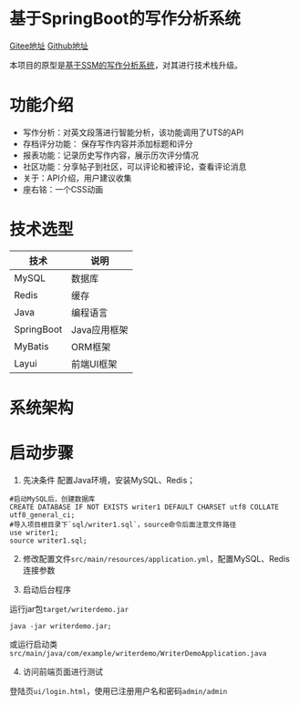 # 基于SpringBoot的写作分析系统

[Gitee地址](https://gitee.com/lerry-lee/writer-demo)
[Github地址]()

本项目的原型是[基于SSM的写作分析系统](https://gitee.com/lerry-lee/simple-writer)，对其进行技术栈升级。

# 功能介绍

- 写作分析：对英文段落进行智能分析，该功能调用了UTS的API
- 存档评分功能： 保存写作内容并添加标题和评分
- 报表功能：记录历史写作内容，展示历次评分情况
- 社区功能：分享帖子到社区，可以评论和被评论，查看评论消息
- 关于：API介绍，用户建议收集
- 座右铭：一个CSS动画  

# 技术选型

| 技术 | 说明 |
| ---- | ---- |
| MySQL | 数据库 |
| Redis | 缓存 |
| Java | 编程语言 |
| SpringBoot | Java应用框架 |
| MyBatis | ORM框架 |
| Layui | 前端UI框架 |

# 系统架构



# 启动步骤

1. 先决条件
配置Java环境，安装MySQL、Redis；

```shell
#启动MySQL后，创建数据库
CREATE DATABASE IF NOT EXISTS writer1 DEFAULT CHARSET utf8 COLLATE utf8_general_ci;
#导入项目根目录下`sql/writer1.sql`，source命令后面注意文件路径
use writer1;
source writer1.sql;
```

2. 修改配置文件`src/main/resources/application.yml`，配置MySQL、Redis连接参数

3. 启动后台程序

运行jar包`target/writerdemo.jar`

```shell
java -jar writerdemo.jar;
```

或运行启动类`src/main/java/com/example/writerdemo/WriterDemoApplication.java`

4. 访问前端页面进行测试

登陆页`ui/login.html`，使用已注册用户名和密码`admin/admin`


